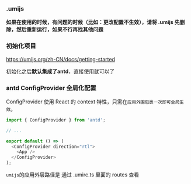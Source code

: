 ### .umijs

**如果在使用的时候，有问题的时候（比如：更改配置不生效），请将 .umijs 先删除，然后重新运行，如果不行再找其他问题**

### 初始化项目

https://umijs.org/zh-CN/docs/getting-started

初始化之后**默认集成了antd**，直接使用就可以了


### antd ConfigProvider 全局化配置

ConfigProvider 使用 React 的 context 特性，只需在`应用外围包裹一次即可全局生效`。

```js
import { ConfigProvider } from 'antd';

// ...

export default () => (
  <ConfigProvider direction="rtl">
    <App />
  </ConfigProvider>
);
```

`umijs`的应用外层路径是 通过 .umirc.ts 里面的 routes 查看

